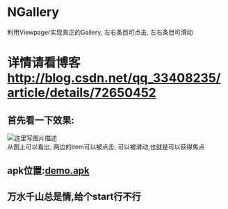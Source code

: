 # NGallery
利用Viewpager实现真正的Gallery, 左右条目可点击, 左右条目可滑动
# 详情请看博客 http://blog.csdn.net/qq_33408235/article/details/72650452

## 首先看一下效果:
![这里写图片描述](http://img.blog.csdn.net/20170524103211381?watermark/2/text/aHR0cDovL2Jsb2cuY3Nkbi5uZXQvcXFfMzM0MDgyMzU=/font/5a6L5L2T/fontsize/400/fill/I0JBQkFCMA==/dissolve/70/gravity/SouthEast)<br>
  从图上可以看出, 两边的item可以被点击, 可以被滑动,也就是可以获得焦点
## apk位置:[demo.apk](https://github.com/niezhiyang/NGallery/blob/master/app-debug.apk)
## 万水千山总是情,给个start行不行

